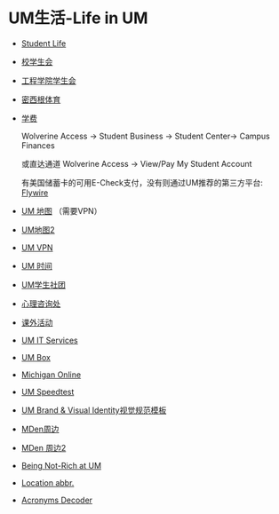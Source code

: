 # UM生活-Life in UM

* [Student Life](https://studentlife.umich.edu/)
* [校学生会](https://www.csg.umich.edu/)
* [工程学院学生会](https://esg.engin.umich.edu/)
* [密西根体育](https://mgoblue.com/)
* [学费](https://wolverineaccess.umich.edu/) 

  Wolverine Access -&gt; Student Business -&gt; Student Center-&gt; Campus Finances

  或直达通道 Wolverine Access -&gt; View/Pay My Student Account

  有美国储蓄卡的可用E-Check支付，没有则通过UM推荐的第三方平台: [Flywire](https://www.flywire.com/zh/)

* [UM 地图](https://maps.studentlife.umich.edu/) （需要VPN）
* [UM地图2](https://campusinfo.umich.edu/campusmap/campus/north)
* [UM VPN](https://its.umich.edu/enterprise/wifi-networks/vpn/getting-started)
* [UM 时间](https://time.is/ET)
* [UM学生社团](https://maizepages.umich.edu/)
* [心理咨询处](https://caps.umich.edu/)
* [课外活动](https://events.umich.edu/)
* [UM IT Services](https://its.umich.edu/)
* [UM Box](https://umich.app.box.com/)
* [Michigan Online](https://online.umich.edu/)
* [UM Speedtest](http://umich.speedtestcustom.com/)
* [UM Brand & Visual Identity视觉规范模板](https://brand.umich.edu/)
* [MDen周边](https://mden.com/)
* [MDen 周边2](https://www.fanatics.com/college/michigan-wolverines/o-49+t-12646186+z-937677-115263359)
* [Being Not-Rich at UM](https://docs.google.com/document/d/1Ou-AelCrAg6soUJVbiviKAGBGF276w-UBlw-eMigwOA/edit)
* [Location abbr.](https://ro.umich.edu/calendars/schedule-of-classes/locations)
* [Acronyms Decoder](https://campusinfo.umich.edu/acronyms)

